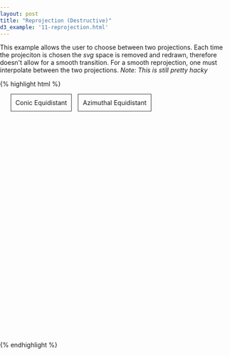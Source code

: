 ```yaml
---
layout: post
title: "Reprojection (Destructive)"
d3_example: '11-reprojection.html'
---
```


This example allows the user to choose between two projections. Each time the projeciton is chosen the *svg* space is removed and redrawn, therefore doesn't allow for a smooth transition. For a smooth reprojection, one must interpolate between the two projections. *Note: This is still pretty hacky*

<div class="code-example">
{% highlight html %}
<!DOCTYPE html>
<html lang="en">
<head>
  <meta charset="utf-8" />
  <title>d3: Reprojection (no transition)</title>
  <script src="http://d3js.org/d3.v3.min.js" charset="utf-8"></script>
  <script src="http://d3js.org/topojson.v1.min.js"></script>
  <style>
  body { margin:0; padding:0; }
  #map {
    display:block;
    width:900px;
    height:500px;
  }
  .county {
    fill:#c0c0c0;
    stroke:white;
    stroke-width:1px;
  }
  #projections {
    list-style-type: none;
  }
  #projections li {
    display:inline-block;
    margin-right:10px;
    border:1px solid #333;
    padding:10px;
  }
  #projections li:hover {
    cursor:pointer;
  }
  </style>
</head>

<body>
  <ul id="projections">
    <li id="conicEqui">Conic Equidistant</li>
    <li id="azimuthal">Azimuthal Equidistant</li>
  </ul>
  <div id="map"></div>

  <script>

  var width = 900, 
    height = 480;  

  conicEqui = d3.geo.conicEquidistant() 
    .scale(200)
    .translate([width / 2, height / 2])
    .precision(.1);

  azimuthal = d3.geo.azimuthalEquidistant()
    .scale(200)
    .translate([width / 2, height / 2])
    .precision(.1);

  projection = getActiveProjection();

  function drawMap(projection) {
    console.log('reprojected!');
    path = d3.geo.path()  
      .projection(projection);  

    svg = d3.select("#map").append("svg")   
      .attr("width", width)
      .attr("height", height);

    d3.json("data/world_topo.json", function(error,countries) {
      svg.selectAll(".county")   
        .data(topojson.feature(countries, countries.objects.world).features)  
        .enter().append("path") 
        .attr("class", "county") 
        .attr("d", path);
    });
  }
  
  function init() {
    drawMap(conicEqui);
    var projections = document.getElementById('projections').childNodes;
    for (i = 0, len = projections.length; i < len; i++){
      projections[i].onclick=function() {
        var id = this.id;
        if(id=='azimuthal') {
          proj = azimuthal;
        } else {
          proj = conicEqui;
        }
        d3.select('svg').remove();
        drawMap(proj);
      }
    }

  }
  window.onload = init();

  }
  
  </script>
</body>
</html>
{% endhighlight %}
</div>